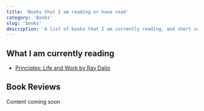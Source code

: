 ```yaml
---
title: 'Books that I am reading or have read'
category: 'Books'
slug: 'books'
description: 'A list of books that I am currently reading, and short summaries or reviews of books that I have previously read.'
---
```


## What I am currently reading

- [Principles: Life and Work by Ray Dalio](https://www.amazon.com/Principles-Life-Work-Ray-Dalio/dp/1501124021)

## Book Reviews

Content coming soon

